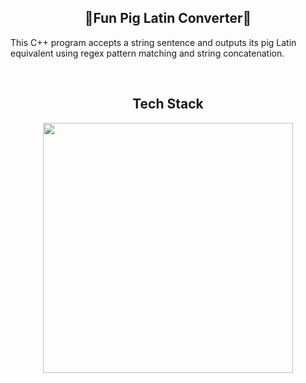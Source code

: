 <h2 align="center" width="1200px"> 🐖Fun Pig Latin Converter🐖 </h2> 
 
This C++ program accepts a string sentence and outputs its pig Latin equivalent using regex pattern matching and string concatenation.


<br>
<h2 align="center" width="1200px"> Tech Stack </h2> 

<p align="center">
  <img width="400px" src="https://skillicons.dev/icons?i=cpp,github,vscode&perline=10" />
</p>
